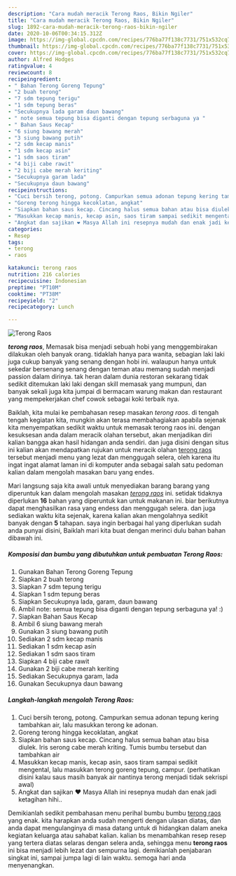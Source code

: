 ```yaml
---
description: "Cara mudah meracik Terong Raos, Bikin Ngiler"
title: "Cara mudah meracik Terong Raos, Bikin Ngiler"
slug: 1892-cara-mudah-meracik-terong-raos-bikin-ngiler
date: 2020-10-06T00:34:15.312Z
image: https://img-global.cpcdn.com/recipes/776ba77f138c7731/751x532cq70/terong-raos-foto-resep-utama.jpg
thumbnail: https://img-global.cpcdn.com/recipes/776ba77f138c7731/751x532cq70/terong-raos-foto-resep-utama.jpg
cover: https://img-global.cpcdn.com/recipes/776ba77f138c7731/751x532cq70/terong-raos-foto-resep-utama.jpg
author: Alfred Hodges
ratingvalue: 4
reviewcount: 8
recipeingredient:
- " Bahan Terong Goreng Tepung"
- "2 buah terong"
- "7 sdm tepung terigu"
- "1 sdm tepung beras"
- "Secukupnya lada garam daun bawang"
- " note semua tepung bisa diganti dengan tepung serbaguna ya "
- " Bahan Saus Kecap"
- "6 siung bawang merah"
- "3 siung bawang putih"
- "2 sdm kecap manis"
- "1 sdm kecap asin"
- "1 sdm saos tiram"
- "4 biji cabe rawit"
- "2 biji cabe merah keriting"
- "Secukupnya garam lada"
- "Secukupnya daun bawang"
recipeinstructions:
- "Cuci bersih terong, potong. Campurkan semua adonan tepung kering tambahkan air, lalu masukkan terong ke adonan."
- "Goreng terong hingga kecoklatan, angkat"
- "Siapkan bahan saus kecap. Cincang halus semua bahan atau bisa diulek. Iris serong cabe merah kriting. Tumis bumbu tersebut dan tambahkan air"
- "Masukkan kecap manis, kecap asin, saos tiram sampai sedikit mengental, lalu masukkan terong goreng tepung, campur. (perhatikan disini kalau saus masih banyak air nantinya terong menjadi tidak sekrispi awal)"
- "Angkat dan sajikan ❤️ Masya Allah ini resepnya mudah dan enak jadi ketagihan hihi.."
categories:
- Resep
tags:
- terong
- raos

katakunci: terong raos 
nutrition: 216 calories
recipecuisine: Indonesian
preptime: "PT10M"
cooktime: "PT38M"
recipeyield: "2"
recipecategory: Lunch

---
```



![Terong Raos](https://img-global.cpcdn.com/recipes/776ba77f138c7731/751x532cq70/terong-raos-foto-resep-utama.jpg)

<b><i>terong raos</i></b>, Memasak bisa menjadi sebuah hobi yang menggembirakan dilakukan oleh banyak orang. tidaklah hanya para wanita, sebagian laki laki juga cukup banyak yang senang dengan hobi ini. walaupun hanya untuk sekedar bersenang senang dengan teman atau memang sudah menjadi passion dalam dirinya. tak heran dalam dunia restoran sekarang tidak sedikit ditemukan laki laki dengan skill memasak yang mumpuni, dan banyak sekali juga kita jumpai di bermacam warung makan dan restaurant yang mempekerjakan chef cowok sebagai koki terbaik nya.



Baiklah, kita mulai ke pembahasan resep masakan <i>terong raos</i>. di tengah tengah kegiatan kita, mungkin akan terasa membahagiakan apabila sejenak kita menyempatkan sedikit waktu untuk memasak terong raos ini. dengan kesuksesan anda dalam meracik olahan tersebut, akan menjadikan diri kalian bangga akan hasil hidangan anda sendiri. dan juga disini dengan situs ini kalian akan mendapatkan rujukan untuk meracik olahan <u>terong raos</u> tersebut menjadi menu yang lezat dan menggugah selera, oleh karena itu ingat ingat alamat laman ini di komputer anda sebagai salah satu pedoman kalian dalam mengolah masakan baru yang endes.


Mari langsung saja kita awali untuk menyediakan barang barang yang diperuntuk kan dalam mengolah masakan <u><i>terong raos</i></u> ini. setidak tidaknya diperlukan <b>16</b> bahan yang diperuntuk kan untuk makanan ini. biar berikutnya dapat menghasilkan rasa yang endess dan menggugah selera. dan juga sediakan waktu kita sejenak, karena kalian akan mengolahnya sedikit banyak dengan <b>5</b> tahapan. saya ingin berbagai hal yang diperlukan sudah anda punyai disini, Baiklah mari kita buat dengan merinci dulu bahan bahan dibawah ini.

<!--inarticleads1-->

##### Komposisi dan bumbu yang dibutuhkan untuk pembuatan Terong Raos:

1. Gunakan  Bahan Terong Goreng Tepung
1. Siapkan 2 buah terong
1. Siapkan 7 sdm tepung terigu
1. Siapkan 1 sdm tepung beras
1. Siapkan Secukupnya lada, garam, daun bawang
1. Ambil  note: semua tepung bisa diganti dengan tepung serbaguna ya! :)
1. Siapkan  Bahan Saus Kecap
1. Ambil 6 siung bawang merah
1. Gunakan 3 siung bawang putih
1. Sediakan 2 sdm kecap manis
1. Sediakan 1 sdm kecap asin
1. Sediakan 1 sdm saos tiram
1. Siapkan 4 biji cabe rawit
1. Gunakan 2 biji cabe merah keriting
1. Sediakan Secukupnya garam, lada
1. Gunakan Secukupnya daun bawang




<!--inarticleads2-->

##### Langkah-langkah mengolah Terong Raos:

1. Cuci bersih terong, potong. Campurkan semua adonan tepung kering tambahkan air, lalu masukkan terong ke adonan.
1. Goreng terong hingga kecoklatan, angkat
1. Siapkan bahan saus kecap. Cincang halus semua bahan atau bisa diulek. Iris serong cabe merah kriting. Tumis bumbu tersebut dan tambahkan air
1. Masukkan kecap manis, kecap asin, saos tiram sampai sedikit mengental, lalu masukkan terong goreng tepung, campur. (perhatikan disini kalau saus masih banyak air nantinya terong menjadi tidak sekrispi awal)
1. Angkat dan sajikan ❤️ Masya Allah ini resepnya mudah dan enak jadi ketagihan hihi..




Demikianlah sedikit pembahasan menu perihal bumbu bumbu <u>terong raos</u> yang enak. kita harapkan anda sudah mengerti dengan ulasan diatas, dan anda dapat mengulanginya di masa datang untuk di hidangkan dalam aneka kegiatan keluarga atau sahabat kalian. kalian bs menambahkan resep resep yang tertera diatas selaras dengan selera anda, sehingga menu <b>terong raos</b> ini bisa menjadi lebih lezat dan sempurna lagi. demikianlah penjabaran singkat ini, sampai jumpa lagi di lain waktu. semoga hari anda menyenangkan.
